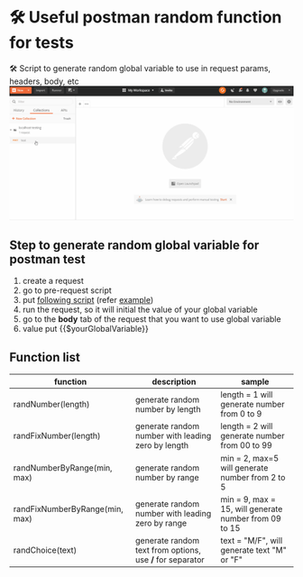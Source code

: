 # 🛠 Useful postman random function for tests
🛠 Script to generate random global variable to use in request params, headers, body, etc
![Postman screenshot](postman.gif)

## Step to generate random global variable for postman test
1. create a request
2. go to pre-request script
3. put [following script](main.js) (refer [example](sample.js))
4. run the request, so it will initial the value of your global variable
5. go to the **body** tab of the request that you want to use global variable
6. value put {{$yourGlobalVariable}}

## Function list
function | description | sample
--- | --- | ---
randNumber(length) | generate random number by length | length = 1 will generate number from 0 to 9
randFixNumber(length) | generate random number with leading zero by length | length = 2 will generate number from 00 to 99
randNumberByRange(min, max) | generate random number by range | min = 2, max=5 will generate number from 2 to 5
randFixNumberByRange(min, max) | generate random number with leading zero by range | min = 9, max = 15, will generate number from 09 to 15
randChoice(text) | generate random text from options, use **/** for separator  | text = "M/F", will generate text "M" or "F"
